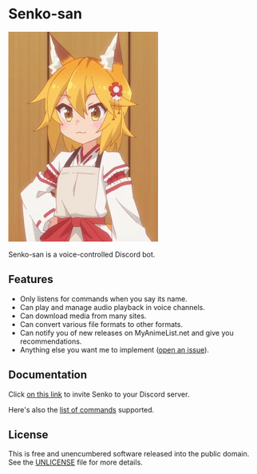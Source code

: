 # Senko-san

![senko](docs/senko.jpg)

Senko-san is a voice-controlled Discord bot.

## Features

* Only listens for commands when you say its name.
* Can play and manage audio playback in voice channels.
* Can download media from many sites.
* Can convert various file formats to other formats.
* Can notify you of new releases on MyAnimeList.net and give you recommendations.
* Anything else you want me to implement ([open an issue](https://github.com/nitrix/senko/issues/new)).

## Documentation

Click [on this link](https://discordapp.com/api/oauth2/authorize?client_id=348235222615195662&permissions=51200&scope=bot) to invite Senko to your Discord server.

Here's also the [list of commands](docs/commands.md) supported.

## License

This is free and unencumbered software released into the public domain. See the [UNLICENSE](UNLICENSE) file for more details.